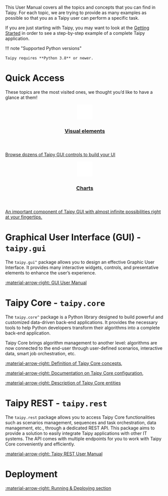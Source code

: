This User Manual covers all the topics and concepts that you can find in Taipy. For each topic,
we are trying to provide as many examples as possible so that you as a Taipy user can perform a
specific task.

If you are just starting with Taipy, you may want to look at the
[Getting Started](../../getting_started/index.md) in order to see a step-by-step example of a
complete Taipy application.

!!! note "Supported Python versions"

    Taipy requires **Python 3.8** or newer.

# Quick Access

These topics are the most visited ones, we thought you’d like to have a glance at them!

<div class="tp-row tp-row--gutter-sm">
  <div class="tp-col-12 tp-col-md-6 d-flex">
    <a class="tp-content-card tp-content-card--beta" href="../gui/viselements/index.md">
      <header class="tp-content-card-header">
        <img class="tp-content-card-icon" src="../../images/icons/visual-element-w.svg">
        <h3>Visual elements</h3>
      </header>
      <p>
        Browse dozens of Taipy GUI controls to build your UI
      </p>
    </a>
  </div>
  <div class="tp-col-12 tp-col-md-6 d-flex">
    <a class="tp-content-card tp-content-card--alpha" href="../gui/viselements/chart/">
      <header class="tp-content-card-header">
        <img class="tp-content-card-icon" src="../../images/icons/bar-chart-w.svg">
        <h3>Charts</h3>
      </header>
      <p>
        An important component of Taipy GUI with almost infinite possibilities right at your fingertips.
      </p>
    </a>
  </div>
</div>

# Graphical User Interface (GUI) - `taipy.gui`

The `taipy.gui^` package allows you to design an effective Graphic User Interface.
It provides many interactive widgets, controls, and presentative elements to enhance the
user’s experience.

[:material-arrow-right: GUI User Manual](../gui/index.md)

# Taipy Core - `taipy.core`

The `taipy.core^` package is a Python library designed to build powerful and customized
data-driven back-end applications. It provides the necessary tools to help Python developers
transform their algorithms into a complete back-end application.

Taipy Core brings algorithm management to another level: algorithms are now connected to the
end-user through user-defined scenarios, interactive data, smart job orchestration, etc.

[:material-arrow-right: Definition of Taipy Core concepts](../core/concepts/index.md),

[:material-arrow-right: Documentation on Taipy Core configuration](../core/config/index.md),

[:material-arrow-right: Description of Taipy Core entities](../core/entities/index.md)

# Taipy REST - `taipy.rest`

The `taipy.rest` package allows you to access Taipy Core functionalities such as scenarios
management, sequences and task orchestration, data management, etc., through a dedicated REST API.
This package aims to provide a solution to easily integrate Taipy applications with other IT
systems. The API comes with multiple endpoints for you to work with Taipy Core conveniently and
efficiently.

[:material-arrow-right: Taipy REST User Manual](../rest/index.md)

# Deployment

[:material-arrow-right: Running & Deploying section](../run-deploy/index.md)

